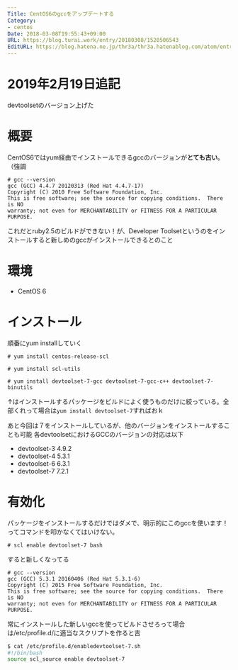 ```yaml
---
Title: CentOS6のgccをアップデートする
Category:
- centos
Date: 2018-03-08T19:55:43+09:00
URL: https://blog.turai.work/entry/20180308/1520506543
EditURL: https://blog.hatena.ne.jp/thr3a/thr3a.hatenablog.com/atom/entry/17391345971623354583
---
```


# 2019年2月19日追記

devtoolsetのバージョン上げた

# 概要

CentOS6ではyum経由でインストールできるgccのバージョンが**とても古い**。（強調

```
# gcc --version
gcc (GCC) 4.4.7 20120313 (Red Hat 4.4.7-17)
Copyright (C) 2010 Free Software Foundation, Inc.
This is free software; see the source for copying conditions.  There is NO
warranty; not even for MERCHANTABILITY or FITNESS FOR A PARTICULAR PURPOSE.
```

これだとruby2.5のビルドができない！が、Developer Toolsetというのをインストールすると新しめのgccがインストールできるとのこと

# 環境

- CentOS 6

# インストール

順番にyum installしていく

```
# yum install centos-release-scl
```

```
# yum install scl-utils
```

```
# yum install devtoolset-7-gcc devtoolset-7-gcc-c++ devtoolset-7-binutils
```

↑はインストールするパッケージをビルドによく使うものだけに絞っている。全部くれって場合は`yum install devtoolset-7`すればおｋ

あと今回は７をインストールしているが、他のバージョンをインストールすることも可能 各devtoolsetにおけるGCCのバージョンの対応は以下

- devtoolset-3	4.9.2
- devtoolset-4	5.3.1
- devtoolset-6	6.3.1
- devtoolset-7	7.2.1

# 有効化

パッケージをインストールするだけではダメで、明示的にこのgccを使います！ってコマンドを叩かなくてはいけない。

```
# scl enable devtoolset-7 bash
```

すると新しくなってる

```
# gcc --version
gcc (GCC) 5.3.1 20160406 (Red Hat 5.3.1-6)
Copyright (C) 2015 Free Software Foundation, Inc.
This is free software; see the source for copying conditions.  There is NO
warranty; not even for MERCHANTABILITY or FITNESS FOR A PARTICULAR PURPOSE.
```

常にインストールした新しいgccを使ってビルドさせろって場合は/etc/profile.d/に適当なスクリプトを作ると吉

```sh
$ cat /etc/profile.d/enabledevtoolset-7.sh
#!/bin/bash
source scl_source enable devtoolset-7
```
